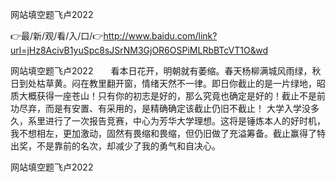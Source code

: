 网站填空题飞卢2022

👉最/新/观/看/入/口/👉http://www.baidu.com/link?url=jHz8AcivB1yuSpc8sJSrNM3GjOR6OSPiMLRbBTcVT1O&wd

网站填空题飞卢2022　　看本日花开，明朝就有萎缩。春天杨柳满城风雨绿，秋日到处枯草黄。闷在教里翻开窗，情绪天然不一律。即日你截止的是一片绿地，昭质大概获得一座苍山！只有你的初志是好的，那么究竟也确定是好的！截止不是前功尽弃，而是有安置、有采用的，是精确确定该截止仍旧不截止！
	大学入学没多久，系里进行了一次报告竞赛，中心为芳华大学理想。这将是锤炼本人的好时机，我不想相左，更加激动，固然有畏缩和畏缩，但仍旧做了充溢筹备。截止赢得了特出奖，不是靠前的名次，却减少了我的勇气和自决心。


网站填空题飞卢2022
